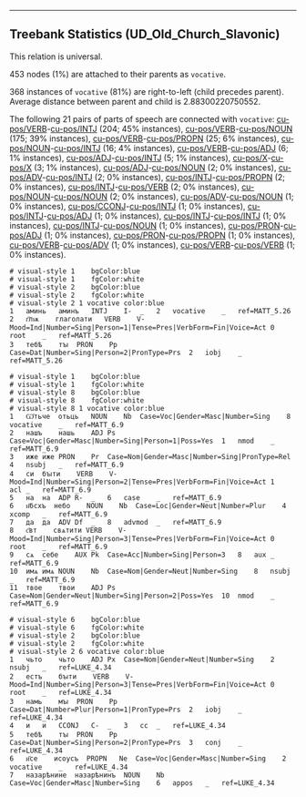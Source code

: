 

--------------------------------------------------------------------------------

## Treebank Statistics (UD_Old_Church_Slavonic)

This relation is universal.

453 nodes (1%) are attached to their parents as `vocative`.

368 instances of `vocative` (81%) are right-to-left (child precedes parent).
Average distance between parent and child is 2.88300220750552.

The following 21 pairs of parts of speech are connected with `vocative`: [cu-pos/VERB]()-[cu-pos/INTJ]() (204; 45% instances), [cu-pos/VERB]()-[cu-pos/NOUN]() (175; 39% instances), [cu-pos/VERB]()-[cu-pos/PROPN]() (25; 6% instances), [cu-pos/NOUN]()-[cu-pos/INTJ]() (16; 4% instances), [cu-pos/VERB]()-[cu-pos/ADJ]() (6; 1% instances), [cu-pos/ADJ]()-[cu-pos/INTJ]() (5; 1% instances), [cu-pos/X]()-[cu-pos/X]() (3; 1% instances), [cu-pos/ADJ]()-[cu-pos/NOUN]() (2; 0% instances), [cu-pos/ADV]()-[cu-pos/INTJ]() (2; 0% instances), [cu-pos/INTJ]()-[cu-pos/PROPN]() (2; 0% instances), [cu-pos/INTJ]()-[cu-pos/VERB]() (2; 0% instances), [cu-pos/NOUN]()-[cu-pos/NOUN]() (2; 0% instances), [cu-pos/ADV]()-[cu-pos/NOUN]() (1; 0% instances), [cu-pos/CCONJ]()-[cu-pos/INTJ]() (1; 0% instances), [cu-pos/INTJ]()-[cu-pos/ADJ]() (1; 0% instances), [cu-pos/INTJ]()-[cu-pos/INTJ]() (1; 0% instances), [cu-pos/INTJ]()-[cu-pos/NOUN]() (1; 0% instances), [cu-pos/PRON]()-[cu-pos/ADJ]() (1; 0% instances), [cu-pos/PRON]()-[cu-pos/PROPN]() (1; 0% instances), [cu-pos/VERB]()-[cu-pos/ADV]() (1; 0% instances), [cu-pos/VERB]()-[cu-pos/VERB]() (1; 0% instances).


~~~ conllu
# visual-style 1	bgColor:blue
# visual-style 1	fgColor:white
# visual-style 2	bgColor:blue
# visual-style 2	fgColor:white
# visual-style 2 1 vocative	color:blue
1	аминь	аминъ	INTJ	I-	_	2	vocative	_	ref=MATT_5.26
2	г҃лѭ	глаголати	VERB	V-	Mood=Ind|Number=Sing|Person=1|Tense=Pres|VerbForm=Fin|Voice=Act	0	root	_	ref=MATT_5.26
3	тебѣ	тꙑ	PRON	Pp	Case=Dat|Number=Sing|Person=2|PronType=Prs	2	iobj	_	ref=MATT_5.26

~~~


~~~ conllu
# visual-style 1	bgColor:blue
# visual-style 1	fgColor:white
# visual-style 8	bgColor:blue
# visual-style 8	fgColor:white
# visual-style 8 1 vocative	color:blue
1	Ѡ҅тьче	отьць	NOUN	Nb	Case=Voc|Gender=Masc|Number=Sing	8	vocative	_	ref=MATT_6.9
2	нашъ	нашь	ADJ	Ps	Case=Voc|Gender=Masc|Number=Sing|Person=1|Poss=Yes	1	nmod	_	ref=MATT_6.9
3	иже	иже	PRON	Pr	Case=Nom|Gender=Masc|Number=Sing|PronType=Rel	4	nsubj	_	ref=MATT_6.9
4	си	бꙑти	VERB	V-	Mood=Ind|Number=Sing|Person=2|Tense=Pres|VerbForm=Fin|Voice=Act	1	acl	_	ref=MATT_6.9
5	на	на	ADP	R-	_	6	case	_	ref=MATT_6.9
6	н҃бсхъ	небо	NOUN	Nb	Case=Loc|Gender=Neut|Number=Plur	4	xcomp	_	ref=MATT_6.9
7	да	да	ADV	Df	_	8	advmod	_	ref=MATT_6.9
8	с҃вт	свѧтити	VERB	V-	Mood=Ind|Number=Sing|Person=3|Tense=Pres|VerbForm=Fin|Voice=Act	0	root	_	ref=MATT_6.9
9	сѧ	себе	AUX	Pk	Case=Acc|Number=Sing|Person=3	8	aux	_	ref=MATT_6.9
10	имѧ	имѧ	NOUN	Nb	Case=Nom|Gender=Neut|Number=Sing	8	nsubj	_	ref=MATT_6.9
11	твое	твои	ADJ	Ps	Case=Nom|Gender=Neut|Number=Sing|Person=2|Poss=Yes	10	nmod	_	ref=MATT_6.9

~~~


~~~ conllu
# visual-style 6	bgColor:blue
# visual-style 6	fgColor:white
# visual-style 2	bgColor:blue
# visual-style 2	fgColor:white
# visual-style 2 6 vocative	color:blue
1	чьто	чьто	ADJ	Px	Case=Nom|Gender=Neut|Number=Sing	2	nsubj	_	ref=LUKE_4.34
2	естъ	бꙑти	VERB	V-	Mood=Ind|Number=Sing|Person=3|Tense=Pres|VerbForm=Fin|Voice=Act	0	root	_	ref=LUKE_4.34
3	намь	мꙑ	PRON	Pp	Case=Dat|Number=Plur|Person=1|PronType=Prs	2	iobj	_	ref=LUKE_4.34
4	и	и	CCONJ	C-	_	3	cc	_	ref=LUKE_4.34
5	тебѣ	тꙑ	PRON	Pp	Case=Dat|Number=Sing|Person=2|PronType=Prs	3	conj	_	ref=LUKE_4.34
6	и҃се	исоусъ	PROPN	Ne	Case=Voc|Gender=Masc|Number=Sing	2	vocative	_	ref=LUKE_4.34
7	назарѣнине	назарѣнинъ	NOUN	Nb	Case=Voc|Gender=Masc|Number=Sing	6	appos	_	ref=LUKE_4.34

~~~


